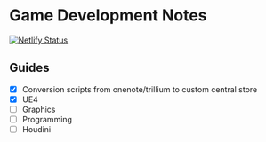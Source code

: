 # Game Development Notes

[![Netlify Status](https://api.netlify.com/api/v1/badges/b04d49f2-9006-49ee-9f9a-569f59732aff/deploy-status)](https://app.netlify.com/sites/gamedevguide/deploys)

## Guides

- [x] Conversion scripts from onenote/trillium to custom central store
- [x] UE4
- [ ] Graphics
- [ ] Programming
- [ ] Houdini
